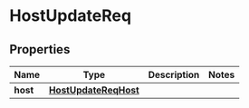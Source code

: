 # HostUpdateReq

## Properties
Name | Type | Description | Notes
------------ | ------------- | ------------- | -------------
**host** | [**HostUpdateReqHost**](HostUpdateReqHost.md) |  | 
